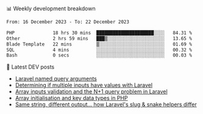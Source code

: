 📊 Weekly development breakdown
<!--START_SECTION:waka-->

```txt
From: 16 December 2023 - To: 22 December 2023

PHP              18 hrs 30 mins  █████████████████████░░░░   84.31 %
Other            2 hrs 59 mins   ███▒░░░░░░░░░░░░░░░░░░░░░   13.65 %
Blade Template   22 mins         ▒░░░░░░░░░░░░░░░░░░░░░░░░   01.69 %
SQL              4 mins          ░░░░░░░░░░░░░░░░░░░░░░░░░   00.32 %
Bash             0 secs          ░░░░░░░░░░░░░░░░░░░░░░░░░   00.03 %
```

<!--END_SECTION:waka-->

📕 Latest DEV posts
<!-- BLOG-POST-LIST:START -->
- [Laravel named query arguments](https://dev.to/michaelvickersuk/laravel-named-query-arguments-28kd)
- [Determining if multiple inputs have values with Laravel](https://dev.to/michaelvickersuk/determining-if-multiple-inputs-have-values-with-laravel-km6)
- [Array inputs validation and the N+1 query problem in Laravel](https://dev.to/michaelvickersuk/array-inputs-validation-and-the-n1-query-problem-in-laravel-2agb)
- [Array initialisation and key data types in PHP](https://dev.to/michaelvickersuk/array-initialisation-and-key-data-types-in-php-1e5b)
- [Same string, different output... how Laravel&#39;s slug &amp; snake helpers differ](https://dev.to/michaelvickersuk/same-string-different-output-how-laravels-slug-snake-helpers-differ-1ccj)
<!-- BLOG-POST-LIST:END -->
